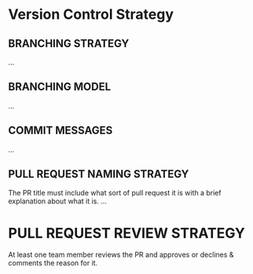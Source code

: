 # Version Control Strategy #

## BRANCHING STRATEGY ##
...

## BRANCHING MODEL ##
...

## COMMIT MESSAGES ##
...

## PULL REQUEST NAMING STRATEGY
The PR title must include what sort of pull request it is with a brief explanation about what it is.
...

# PULL REQUEST REVIEW STRATEGY
At least one team member reviews the PR and approves or declines & comments the reason for it.